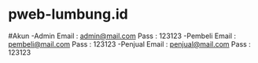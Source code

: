 # pweb-lumbung.id
#Akun
-Admin
Email : admin@mail.com
Pass  : 123123
-Pembeli
Email : pembeli@mail.com
Pass  : 123123
-Penjual
Email : penjual@mail.com
Pass  : 123123
